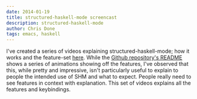 ```yaml
---
date: 2014-01-19
title: structured-haskell-mode screencast
description: structured-haskell-mode
author: Chris Done
tags: emacs, haskell
---
```


I've created a series of videos explaining structured-haskell-mode;
how it works and the feature-set
[here](https://www.youtube.com/watch?v=-QMBVMMmaCU&list=PLlzKKtH5TyE-R-k86na3bLSNaKflFNRZr). While
the
[Github repository's README](https://github.com/chrisdone/structured-haskell-mode)
shows a series of animations showing off the features, I've observed
that this, while pretty and impressive, isn't particularly useful to
explain to people the intended use of SHM and what to expect. People
really need to see features in context with explanation. This set of
videos explains all the features and keybindings.
